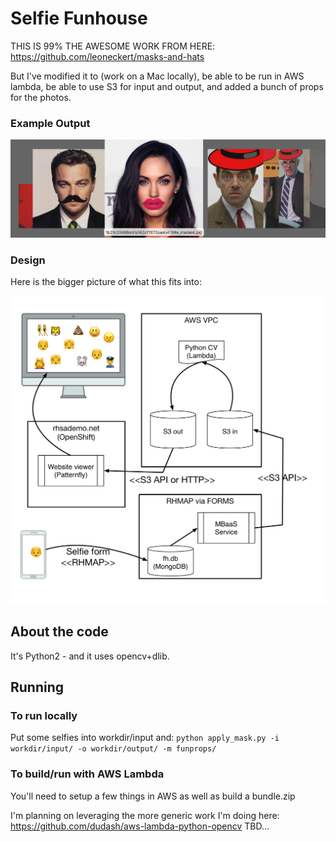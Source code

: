 # Selfie Funhouse

THIS IS 99% THE AWESOME WORK FROM HERE:
https://github.com/leoneckert/masks-and-hats

But I've modified it to (work on a Mac locally), be able to be run in AWS lambda, be able to use S3 for input and output, and added a bunch of props for the photos.

### Example Output
![selfiefunhouseoutput](.screenshots/example_2017-10-10.png)


### Design
Here is the bigger picture of what this fits into:

![selfiefunhousediagram](.design/selfiefunhouse.jpg)


## About the code
It's Python2 - and it uses opencv+dlib.


## Running
### To run locally
Put some selfies into workdir/input and:
```python apply_mask.py -i workdir/input/ -o workdir/output/ -m funprops/```

### To build/run with AWS Lambda
You'll need to setup a few things in AWS as well as build a bundle.zip

I'm planning on leveraging the more generic work I'm doing here: https://github.com/dudash/aws-lambda-python-opencv
TBD...
